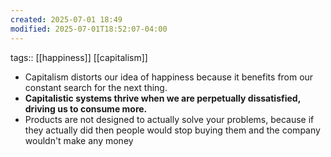 ```yaml
---
created: 2025-07-01 18:49
modified: 2025-07-01T18:52:07-04:00
---
```

tags:: [[happiness]] [[capitalism]]
- Capitalism distorts our idea of happiness because it benefits from our constant search for the next thing. 
- **Capitalistic systems thrive when we are perpetually dissatisfied, driving us to consume more.**
- Products are not designed to actually solve your problems, because if they actually did then people would stop buying them and the company wouldn't make any money